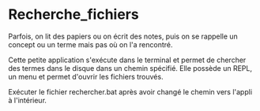 # Recherche_fichiers
Parfois, on lit des papiers ou on écrit des notes, puis on se rappelle un concept ou un terme mais pas où on l'a rencontré.

Cette petite application s'exécute dans le terminal et permet de chercher des termes dans le disque dans un chemin spécifié. Elle possède un REPL, un menu et permet d'ouvrir les fichiers trouvés.

Exécuter le fichier rechercher.bat après avoir changé le chemin vers l'appli à l'intérieur.